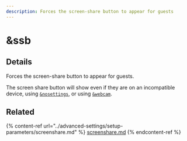 ```yaml
---
description: Forces the screen-share button to appear for guests
---
```


# \&ssb

## Details

Forces the screen-share button to appear for guests.

The screen share button will show even if they are on an incompatible device, using [`&nosettings`](and-nosettings.md), or using [`&webcam`](../advanced-settings/setup-parameters/and-webcam.md).

## Related

{% content-ref url="../advanced-settings/setup-parameters/screenshare.md" %}
[screenshare.md](../advanced-settings/setup-parameters/screenshare.md)
{% endcontent-ref %}
